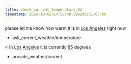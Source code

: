 ```yaml
---
title: check_current_temperature_03
timestamp: 2016-10-02T14:55:49.399293931-07:00
---
```


please let me know how warm it is in [Los Angeles](city) right now
* ask_current_weather/temperature

< In [Los Angeles](city) it is currently [85](temperature) degrees
* provide_weather/current

